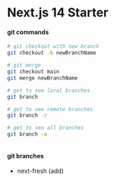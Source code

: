 # Next.js 14 Starter

#### git commands

```bash
# git checkout with new branch
git checkout -b newBranchName

# git merge
git checkout main
git merge newBranchName

# get to see local branches
git branch

# get to see remote branches
git branch -r

# get to see all branches
git branch -a



```

#### git branches

- next-fresh (add)
